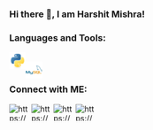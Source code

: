 ### Hi there 👋, I am Harshit Mishra!

### Languages and Tools:
<img align="left" alt="Python" width="30px" src="https://github.com/devicons/devicon/blob/master/icons/python/python-original.svg"><br>
<img align="left" alt="MySQL" width="30px" src="https://github.com/devicons/devicon/blob/master/icons/mysql/mysql-original-wordmark.svg"><br>

### Connect with ME:

<a href="https://www.linkedin.com/in/harshitmishra13"><img align="left" src="https://raw.githubusercontent.com/rahuldkjain/github-profile-readme-generator/master/src/images/icons/Social/linked-in-alt.svg" alt="https://www.linkedin.com/in/harshitmishra13" height="30" width="40" style="max-width: 100%;" link="https://www.linkedin.com/in/harshitmishra13"></a>
<a href="https://www.hackerrank.com/profile/harshitmishra13"><img align="left" src="https://raw.githubusercontent.com/rahuldkjain/github-profile-readme-generator/master/src/images/icons/Social/hackerrank.svg" alt="https://www.hackerrank.com/profile/harshitmishra13" height="30" width="40" style="max-width: 100%;"></a>
<a href="https://www.instagram.com/harshittmishraa"><img align="left" src="https://raw.githubusercontent.com/rahuldkjain/github-profile-readme-generator/master/src/images/icons/Social/instagram.svg" alt="https://www.instagram.com/harshittmishraa" height="30" width="40" style="max-width: 100%;"></a>
<a href="https://www.twitter.com/theHarshitM"><img align="left" src="https://raw.githubusercontent.com/rahuldkjain/github-profile-readme-generator/master/src/images/icons/Social/twitter.svg" alt="https://www.twitter.com/theHarshitM" height="30" width="40" style="max-width: 100%;"></a>

<!--
**harshitmishra13/harshitmishra13** is a ✨ _special_ ✨ repository because its `README.md` (this file) appears on your GitHub profile.

Here are some ideas to get you started:

- 🔭 I’m currently working on ...
- 🌱 I’m currently learning ...
- 👯 I’m looking to collaborate on ...
- 🤔 I’m looking for help with ...
- 💬 Ask me about ...
- 📫 How to reach me: ...
- 😄 Pronouns: ...
- ⚡ Fun fact: ...
-->
